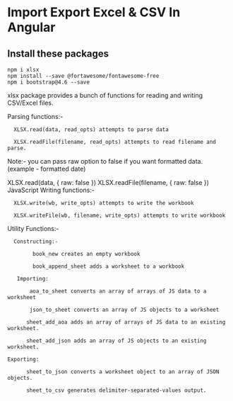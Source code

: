 # Import Export Excel & CSV In Angular
## Install these packages
```
npm i xlsx
npm install --save @fortawesome/fontawesome-free
npm i bootstrap@4.6 --save
```

xlsx package provides a bunch of functions for reading and writing CSV/Excel files.

Parsing functions:-

      XLSX.read(data, read_opts) attempts to parse data

      XLSX.readFile(filename, read_opts) attempts to read filename and parse.

Note:- you can pass raw option to false if you want formatted data. (example - formatted date)

XLSX.read(data, { raw: false })
XLSX.readFile(filename, { raw: false })
JavaScript
Writing functions:-

      XLSX.write(wb, write_opts) attempts to write the workbook

      XLSX.writeFile(wb, filename, write_opts) attempts to write workbook

Utility Functions:-

      Constructing:-

            book_new creates an empty workbook

            book_append_sheet adds a worksheet to a workbook

       Importing:

           aoa_to_sheet converts an array of arrays of JS data to a worksheet

           json_to_sheet converts an array of JS objects to a worksheet

          sheet_add_aoa adds an array of arrays of JS data to an existing worksheet.

          sheet_add_json adds an array of JS objects to an existing worksheet.

    Exporting:

          sheet_to_json converts a worksheet object to an array of JSON objects.

          sheet_to_csv generates delimiter-separated-values output.